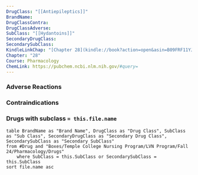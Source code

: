 ```yaml
---
DrugClass: "[[Antiepileptics]]"
BrandName: 
DrugClassContra: 
DrugClassAdverse: 
SubClass: "[[Hydantoins]]"
SecondaryDrugClass: 
SecondarySubClass: 
KindleLinkChap: "[Chapter 28](kindle://book?action=open&asin=B09FRF11YJ&location=14677)"
Chapter: "28"
Course: Pharmacology
ChemLink: https://pubchem.ncbi.nlm.nih.gov/#query=
---
```

### Adverse Reactions 

### Contraindications

### Drugs with subclass `= this.file.name`
```dataview
table BrandName as "Brand Name", DrugClass as "Drug Class", SubClass as "Sub Class", SecondaryDrugClass as "Secondary Drug Class", SecondarySubClass as "Secondary SubClass"
from #Drug and "Boxes/Temple College Nursing Program/LVN Program/Fall 24/Pharmacology/Drugs" 
	where SubClass = this.SubClass or SecondarySubClass = this.SubClass
sort file.name asc
```
